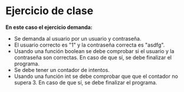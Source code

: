 # Ejercicio de clase
**En este caso el ejercicio demanda:**
- Se demanda al usuario por un usuario y contraseña.
- El usuario correcto es "1" y la contraseña correcta es "asdfg".
- Usando una función boolean se debe comprobar si el usuario y la contraseña son correctas. En caso de que sí, se debe finalizar el programa.
- Se debe tener un contador de intentos.
- Usando una función int se debe comprobar que que el contador no supera 3.  En caso de que sí, se debe finalizar el programa.
